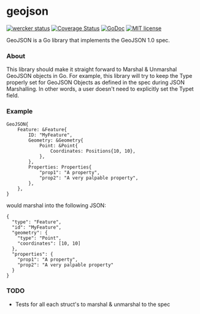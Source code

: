 geojson
=======

[![wercker status](https://app.wercker.com/status/f88b804269b197c17ad2ed5894e0c715/s "wercker status")](https://app.wercker.com/project/bykey/f88b804269b197c17ad2ed5894e0c715)
[![Coverage Status](https://coveralls.io/repos/github/losinggeneration/geojson/badge.svg?branch=master)](https://coveralls.io/github/losinggeneration/geojson?branch=master)
[![GoDoc](https://godoc.org/github.com/losinggeneration/geojson?status.png)](https://godoc.org/github.com/losinggeneration/geojson)
[![MIT license](https://img.shields.io/badge/license-MIT-orange.svg?style=flat)](https://github.com/losinggeneration/geojson/blob/master/COPYING)

GeoJSON is a Go library that implements the GeoJSON 1.0 spec.

### About

This library should make it straight forward to Marshal & Unmarshal GeoJSON
objects in Go. For example, this library will try to keep the Type properly
set for GeoJSON Objects as defined in the spec during JSON Marshalling. In
other words, a user doesn't need to explicitly set the Typet field.

### Example

	GeoJSON{
		Feature: &Feature{
			ID: "MyFeature",
			Geometry: &Geometry{
				Point: &Point{
					Coordinates: Positions{10, 10},
				},
			},
			Properties: Properties{
				"prop1": "A property",
				"prop2": "A very palpable property",
			},
		},
	}

would marshal into the following JSON:

    {
      "type": "Feature",
      "id": "MyFeature",
      "geometry": {
        "type": "Point",
        "coordinates": [10, 10]
      },
      "properties": {
        "prop1": "A property",
        "prop2": "A very palpable property"
      }
    }

### TODO

* Tests for all each struct's to marshal & unmarshal to the spec
